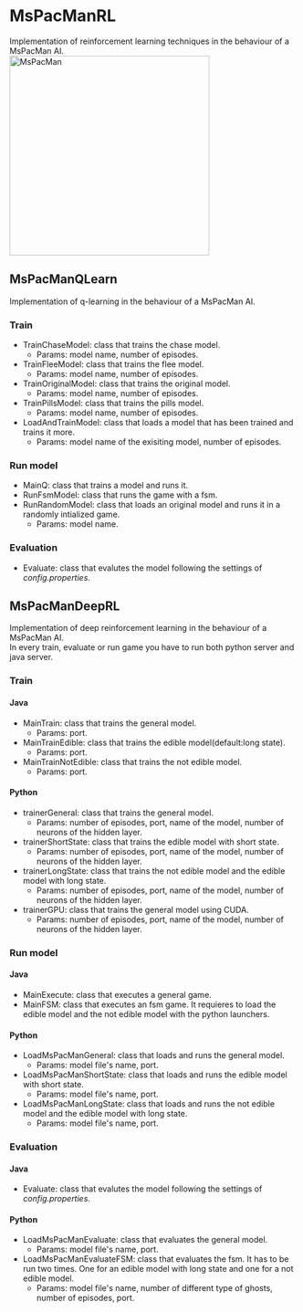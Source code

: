 # MsPacManRL
Implementation of reinforcement learning techniques in the behaviour of a MsPacMan AI.  
<img src="https://user-images.githubusercontent.com/60663710/170696442-634389db-e182-480f-861b-56fc7eaaf0e2.png" alt="MsPacMan" width="350"/>

## MsPacManQLearn
Implementation of q-learning in the behaviour of a MsPacMan AI.

### Train
* TrainChaseModel: class that trains the chase model.  
  * Params: model name, number of episodes.  
* TrainFleeModel: class that trains the flee model.
  * Params: model name, number of episodes.      
* TrainOriginalModel: class that trains the original model.
  * Params: model name, number of episodes.
* TrainPillsModel: class that trains the pills model.
  * Params: model name, number of episodes.  
* LoadAndTrainModel: class that loads a model that has been trained and trains it more.
  * Params: model name of the exisiting model, number of episodes.

### Run model
* MainQ: class that trains a model and runs it.  
* RunFsmModel: class that runs the game with a fsm.  
* RunRandomModel: class that loads an original model and runs it in a randomly intialized game. 
  * Params: model name.

### Evaluation
* Evaluate: class that evalutes the model following the settings of *config.properties*.


## MsPacManDeepRL
Implementation of deep reinforcement learning in the behaviour of a MsPacMan AI.  
In every train, evaluate or run game you have to run both python server and java server.  

### Train
#### Java
* MainTrain: class that trains the general model.  
  * Params: port.  
* MainTrainEdible: class that trains the edible model(default:long state).    
  * Params: port.  
* MainTrainNotEdible: class that trains the not edible model.    
  * Params: port.  
#### Python
* trainerGeneral: class that trains the general model.    
  * Params: number of episodes, port, name of the model, number of neurons of the hidden layer.    
* trainerShortState: class that trains the edible model with short state.  
  * Params: number of episodes, port, name of the model, number of neurons of the hidden layer.    
* trainerLongState: class that trains the not edible model and the edible model with long state.  
  * Params: number of episodes, port, name of the model, number of neurons of the hidden layer.    
* trainerGPU: class that trains the general model using CUDA.  
  * Params: number of episodes, port, name of the model, number of neurons of the hidden layer.    

### Run model
#### Java
* MainExecute: class that executes a general game.     
* MainFSM: class that executes an fsm game. It requieres to load the edible model and the not edible model with the python launchers.    
#### Python
* LoadMsPacManGeneral: class that loads and runs the general model.
  * Params: model file's name, port.
* LoadMsPacManShortState: class that loads and runs the edible model with short state.   
  * Params: model file's name, port. 
* LoadMsPacManLongState: class that loads and runs the not edible model and the edible model with long state.  
  * Params: model file's name, port.

### Evaluation
#### Java
* Evaluate: class that evalutes the model following the settings of *config.properties*.    
#### Python
* LoadMsPacManEvaluate: class that evaluates the general model.      
  * Params: model file's name, port.    
* LoadMsPacManEvaluateFSM: class that evaluates the fsm. It has to be run two times. One for an edible model with long state and one for a not edible model.   
  * Params: model file's name, number of different type of ghosts, number of episodes, port.

